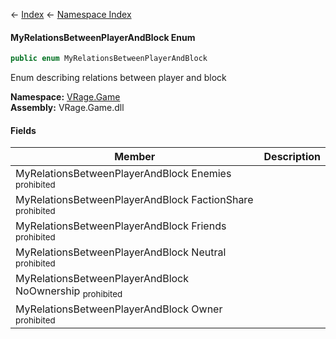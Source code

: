 ← [Index](Api-Index) ← [Namespace Index](Namespace-Index)

#### MyRelationsBetweenPlayerAndBlock Enum

```csharp
public enum MyRelationsBetweenPlayerAndBlock
```

Enum describing relations between player and block

**Namespace:** [VRage.Game](VRage.Game)  
**Assembly:** VRage.Game.dll

#### Fields

|Member|Description|
|---|---|
|MyRelationsBetweenPlayerAndBlock Enemies <sub>prohibited</sub>||
|MyRelationsBetweenPlayerAndBlock FactionShare <sub>prohibited</sub>||
|MyRelationsBetweenPlayerAndBlock Friends <sub>prohibited</sub>||
|MyRelationsBetweenPlayerAndBlock Neutral <sub>prohibited</sub>||
|MyRelationsBetweenPlayerAndBlock NoOwnership <sub>prohibited</sub>||
|MyRelationsBetweenPlayerAndBlock Owner <sub>prohibited</sub>||

